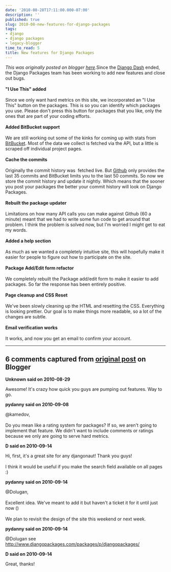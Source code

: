 ```yaml
---
date: '2010-08-28T17:11:00.000-07:00'
description: ''
published: true
slug: 2010-08-new-features-for-django-packages
tags:
- django
- django packages
- legacy-blogger
time_to_read: 5
title: New features for Django Packages
---
```


*This was originally posted on blogger [here](https://pydanny.blogspot.com/2010/08/new-features-for-django-packages.html)*.Since the <a href="http://djangodash.com/">Django Dash</a> ended, the Django Packages team has been working to add new features and close out bugs.<br /><br /><b>"I Use This" added</b><br /><br />Since we only want hard metrics on this site, we incorporated an "I Use This" button on the packages. This is so you can identify which packages you use. Please don't press this button for packages that you like, only the ones that are part of your coding efforts.<br /><br /><b>Added BitBucket support</b><br /><br />We are still working out some of the kinks for coming up with stats from <a href="http://bitbucket.org/">BitBucket</a>. Most of the data we collect is fetched via the API, but a little is scraped off individual project pages.<br /><br /><b>Cache the commits</b><br /><br />Originally the commit history was &nbsp;fetched live. But <a href="http://github.com/">Github</a> only provides the last 35 commits and BitBucket limits you to the last 50 commits. So now we store the commit history and update it nightly. Which means that the sooner you post your packages the better your commit history will look on Django Packages.<br /><br /><b>Rebuilt the package updater</b><br /><br />Limitations on how many API calls you can make against Github (60 a minute) meant that we had to write some fun code to get around that problem. I think the problem is solved now, but I'm worried I might get to eat my words.<br /><br /><b>Added a help section</b><br /><br />As much as we wanted a completely intuitive site, this will hopefully make it easier for people to figure out how to participate on the site.<br /><br /><b>Package Add/Edit form refactor</b><br /><br />We completely rebuilt the Package add/edit form to make it easier to add packages. So far the response has been entirely positive.<br /><br /><b>Page cleanup and CSS Reset</b><br /><br />We've been slowly cleaning up the HTML and resetting the CSS. Everything is looking prettier. Our goal is to make things more readable, so a lot of the changes are subtle.<br /><br /><b>Email verification works</b><br /><br />It works, and now you get an email to confirm your account.

---

## 6 comments captured from [original post](https://pydanny.blogspot.com/2010/08/new-features-for-django-packages.html) on Blogger

**Unknown said on 2010-08-29**

Awesome! It's crazy how quick you guys are pumping out features. Way to go.

**pydanny said on 2010-09-08**

@kamedov,<br /><br />Do you mean like a rating system for packages? If so, we aren't going to implement that feature. We didn't want to include comments or ratings because we only are going to serve hard metrics.

**D said on 2010-09-14**

Hi, first, it's a great site for any djangonaut! Thank you guys!<br /><br />I think it would be useful if you make the search field available on all pages :)

**pydanny said on 2010-09-14**

@Dolugan,<br /><br />Excellent idea. We've meant to add it but haven't a ticket it for it until just now ()<br /><br />We plan to revisit the design of the site this weekend or next week.

**pydanny said on 2010-09-14**

@Dolugan see http://www.djangopackages.com/packages/p/djangopackages/

**D said on 2010-09-14**

Great, thanks!

